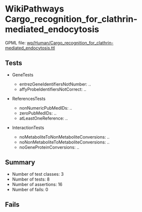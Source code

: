 # WikiPathways Cargo_recognition_for_clathrin-mediated_endocytosis

GPML file: [wp/Human/Cargo_recognition_for_clathrin-mediated_endocytosis.ttl](../wp/Human/Cargo_recognition_for_clathrin-mediated_endocytosis.ttl)

## Tests

* GeneTests
    * entrezGeneIdentifiersNotNumber: ..
    * affyProbeIdentifiersNotCorrect: ..

* ReferencesTests
    * nonNumericPubMedIDs: ..
    * zeroPubMedIDs: ..
    * atLeastOneReference: ..

* InteractionTests
    * noMetaboliteToNonMetaboliteConversions: ..
    * noNonMetaboliteToMetaboliteConversions: ..
    * noGeneProteinConversions: ..

## Summary

* Number of test classes: 3
* Number of tests: 8
* Number of assertions: 16
* Number of fails: 0

## Fails

